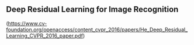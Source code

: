 ## Deep Residual Learning for Image Recognition 
(https://www.cv-foundation.org/openaccess/content_cvpr_2016/papers/He_Deep_Residual_Learning_CVPR_2016_paper.pdf)

